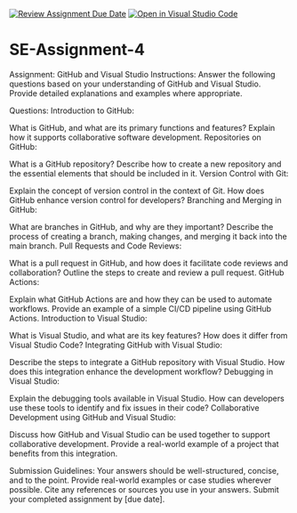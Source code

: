 [![Review Assignment Due Date](https://classroom.github.com/assets/deadline-readme-button-22041afd0340ce965d47ae6ef1cefeee28c7c493a6346c4f15d667ab976d596c.svg)](https://classroom.github.com/a/GvXCZgfk)
[![Open in Visual Studio Code](https://classroom.github.com/assets/open-in-vscode-2e0aaae1b6195c2367325f4f02e2d04e9abb55f0b24a779b69b11b9e10269abc.svg)](https://classroom.github.com/online_ide?assignment_repo_id=15347561&assignment_repo_type=AssignmentRepo)
# SE-Assignment-4
Assignment: GitHub and Visual Studio
Instructions:
Answer the following questions based on your understanding of GitHub and Visual Studio. Provide detailed explanations and examples where appropriate.

Questions:
Introduction to GitHub:

What is GitHub, and what are its primary functions and features? Explain how it supports collaborative software development.
Repositories on GitHub:

What is a GitHub repository? Describe how to create a new repository and the essential elements that should be included in it.
Version Control with Git:

Explain the concept of version control in the context of Git. How does GitHub enhance version control for developers?
Branching and Merging in GitHub:

What are branches in GitHub, and why are they important? Describe the process of creating a branch, making changes, and merging it back into the main branch.
Pull Requests and Code Reviews:

What is a pull request in GitHub, and how does it facilitate code reviews and collaboration? Outline the steps to create and review a pull request.
GitHub Actions:

Explain what GitHub Actions are and how they can be used to automate workflows. Provide an example of a simple CI/CD pipeline using GitHub Actions.
Introduction to Visual Studio:

What is Visual Studio, and what are its key features? How does it differ from Visual Studio Code?
Integrating GitHub with Visual Studio:

Describe the steps to integrate a GitHub repository with Visual Studio. How does this integration enhance the development workflow?
Debugging in Visual Studio:

Explain the debugging tools available in Visual Studio. How can developers use these tools to identify and fix issues in their code?
Collaborative Development using GitHub and Visual Studio:

Discuss how GitHub and Visual Studio can be used together to support collaborative development. Provide a real-world example of a project that benefits from this integration.


Submission Guidelines:
Your answers should be well-structured, concise, and to the point.
Provide real-world examples or case studies wherever possible.
Cite any references or sources you use in your answers.
Submit your completed assignment by [due date].
